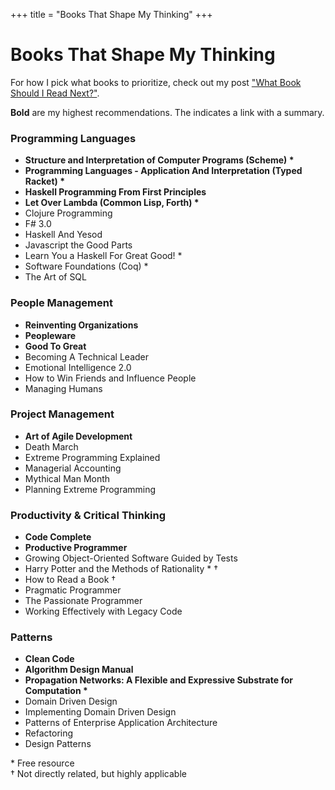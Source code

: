 +++
title = "Books That Shape My Thinking"
+++

<h1 class="centereded">Books That Shape My Thinking</h1>

For how I pick what books to prioritize, check out my post <a class="homelink"
                                                              href="/next-book">"What Book Should I Read Next?"</a>.

<b>Bold</b> are my highest recommendations. The <span class="icon fa
fa-plus-circle" /> indicates a link with a summary.

<div class="col-md-12">
  <div class="col-md-6">
    <h3 class="centereded underline">Programming Languages</h3>
    <ul id="pl">
      <li id="c-sicp"><b>Structure and Interpretation of Computer Programs (Scheme) *</b></li>
      <li id="c-pl"><b>Programming Languages - Application And Interpretation (Typed Racket) *</b></li>
      <li id="c-hpffp"><b>Haskell Programming From First Principles</b></li>
      <li id="c-lol"><b>Let Over Lambda (Common Lisp, Forth) *</b></li>
      <li id="c-cp">Clojure Programming</li>
      <li id="c-fsharp">F# 3.0</li>
      <li id="c-hay">Haskell And Yesod</li>
      <li id="c-jstgp">Javascript the Good Parts</li>
      <li id="c-lyah">Learn You a Haskell For Great Good! *</li>
      <li id="c-sfs">Software Foundations (Coq) *</li>
      <li id="c-taos">The Art of SQL</li>
    </ul>
  </div>
  <div class="col-md-6">
    <h3 class="centereded underline">People Management</h3>
    <ul id="peep">
      <li id="c-reinvorg"><b>Reinventing Organizations</b></li>
      <li id="c-peopleware"><b>Peopleware</b></li>
      <li id="c-goodtogreat"><b>Good To Great</b></li>
      <li id="c-becomtechlead">Becoming A Technical Leader</li>
      <li id="c-emointl">Emotional Intelligence 2.0</li>
      <li id="c-winfriends">How to Win Friends and Influence People</li>
      <li id="c-manhum">Managing Humans</li>
    </ul>
  </div>
</div>
<div class="col-md-12">
  <div class="col-md-6">
    <h3 class="centereded underline">Project Management</h3>
    <ul id="proj">
      <li id="c-artagile"><b>Art of Agile Development</b></li>
      <li id="c-deathm">Death March</li>
      <li id="c-xpexp">Extreme Programming Explained</li>
      <li id="c-manacc">Managerial Accounting</li>
      <li id="c-mythman">Mythical Man Month</li>
      <li id="c-planxp">Planning Extreme Programming</li>
    </ul>
  </div>
  <div class="col-md-6">
    <h3 class="centereded underline">Productivity & Critical Thinking</h3>
    <ul id="product">
      <li id="c-codecomp"><b>Code Complete</b></li>
      <li id="c-prodprog"><b>Productive Programmer</b></li>
      <li id="c-goos">Growing Object-Oriented Software Guided by Tests</li>
      <li id="c-hpmor">Harry Potter and the Methods of Rationality * &#8224;</li>
      <li id="c-howread">How to Read a Book &#8224;</li>
      <li id="c-pragprog">Pragmatic Programmer</li>
      <li id="c-passion">The Passionate Programmer</li>
      <li id="c-wfwlc">Working Effectively with Legacy Code</li>
    </ul>
  </div>
</div>
<div class="col-md-12">
  <div class="col-md-6">
    <h3 class="centereded underline">Patterns</h3>
    <ul id="patterns">
      <li id="c-clean"><b>Clean Code</b></li>
      <li id="c-adm"><b>Algorithm Design Manual</b></li>
      <li id="c-propnet"><b>Propagation Networks: A Flexible and Expressive Substrate for Computation *</b></li>
      <li id="c-ddd">Domain Driven Design</li>
      <li id="c-iddd">Implementing Domain Driven Design</li>
      <li id="c-poeaa">Patterns of Enterprise Application Architecture</li>
      <li id="c-refa">Refactoring</li>
      <li id="c-despat">Design Patterns</li>
    </ul>
  </div>
</div>
<div>* Free resource</div>
<div>&#8224; Not directly related, but highly applicable</div>

<script type="text/javascript" src="/javascripts/books.js"></script>
